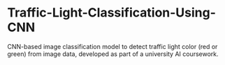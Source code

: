 # Traffic-Light-Classification-Using-CNN
CNN-based image classification model to detect traffic light color (red or green) from image data, developed as part of a university AI coursework.
